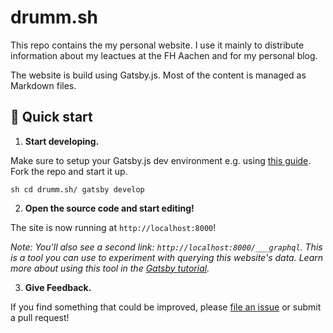 # drumm.sh

This repo contains the my personal website. I use it mainly to distribute
information about my leactues at the FH Aachen and for my personal blog.

The website is build using Gatsby.js. Most of the content is managed as
Markdown files.

## 🚀 Quick start

1.  **Start developing.**

Make sure to setup your Gatsby.js dev environment e.g. using [this
guide](https://www.gatsbyjs.com/tutorial/part-zero/). Fork the repo and start
it up.

`sh cd drumm.sh/ gatsby develop `

2.  **Open the source code and start editing!**

The site is now running at `http://localhost:8000`!

_Note: You'll also see a second link: `http://localhost:8000/___graphql`. This
is a tool you can use to experiment with querying this website's data. Learn
more about using this tool in the [Gatsby
tutorial](https://www.gatsbyjs.org/tutorial/part-five/#introducing-graphiql)._

3. **Give Feedback.**

If you find something that could be improved, please [file an
issue](./issues/new) or submit a pull request!
